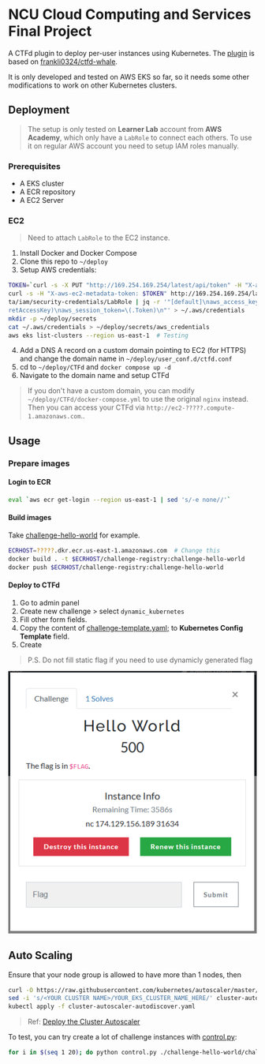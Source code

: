 # NCU Cloud Computing and Services Final Project

A CTFd plugin to deploy per-user instances using Kubernetes. The [plugin](./CTFd/CTFd/plugins/ctfd-k8s/) is based on [frankli0324/ctfd-whale](https://github.com/frankli0324/ctfd-whale/).

It is only developed and tested on AWS EKS so far, so it needs some other modifications to work on other Kubernetes clusters.

## Deployment

> The setup is only tested on **Learner Lab** account from **AWS Academy**, which only have a `LabRole` to connect each others. To use it on regular AWS account you need to setup IAM roles manually.

### Prerequisites

* A EKS cluster
* A ECR repository
* A EC2 Server

### EC2

> Need to attach `LabRole` to the EC2 instance.

1. Install Docker and Docker Compose
2. Clone this repo to `~/deploy`
3. Setup AWS credentials:

```bash
TOKEN=`curl -s -X PUT "http://169.254.169.254/latest/api/token" -H "X-aws-ec2-metadata-token-ttl-seconds: 21600"`
curl -s -H "X-aws-ec2-metadata-token: $TOKEN" http://169.254.169.254/latest/meta-da
ta/iam/security-credentials/LabRole | jq -r '"[default]\naws_access_key_id=\(.AccessKeyId)\naws_secret_access_key=\(.Sec
retAccessKey)\naws_session_token=\(.Token)\n"' > ~/.aws/credentials
mkdir -p ~/deploy/secrets
cat ~/.aws/credentials > ~/deploy/secrets/aws_credentials
aws eks list-clusters --region us-east-1  # Testing
```

4. Add a DNS A record on a custom domain pointing to EC2 (for HTTPS) and change the domain name in `~/deploy/user_conf.d/ctfd.conf`
5. cd to `~/deploy/CTFd` and `docker compose up -d`
6. Navigate to the domain name and setup CTFd

> If you don't have a custom domain, you can modify `~/deploy/CTFd/docker-compose.yml` to use the original `nginx` instead. Then you can access your CTFd via `http://ec2-?????.compute-1.amazonaws.com`..

## Usage

### Prepare images

#### Login to ECR

```bash
eval `aws ecr get-login --region us-east-1 | sed 's/-e none//'`
```

#### Build images

Take [challenge-hello-world](./challenge-hello-world/) for example.

```bash
ECRHOST=?????.dkr.ecr.us-east-1.amazonaws.com  # Change this
docker build . -t $ECRHOST/challenge-registry:challenge-hello-world
docker push $ECRHOST/challenge-registry:challenge-hello-world
```

#### Deploy to CTFd

1. Go to admin panel
2. Create new challenge > select `dynamic_kubernetes`
3. Fill other form fields.
4. Copy the content of [challenge-template.yaml;](./challenge-hello-world/challenge-template.yaml) to **Kubernetes Config Template** field.
5. Create

> P.S. Do not fill static flag if you need to use dynamicly generated flag

![](imgs/hello-world.png)


## Auto Scaling

Ensure that your node group is allowed to have more than 1 nodes, then

```bash
curl -O https://raw.githubusercontent.com/kubernetes/autoscaler/master/cluster-autoscaler/cloudprovider/aws/examples/cluster-autoscaler-autodiscover.yaml
sed -i 's/<YOUR CLUSTER NAME>/YOUR_EKS_CLUSTER_NAME_HERE/' cluster-autoscaler-autodiscover.yaml
kubectl apply -f cluster-autoscaler-autodiscover.yaml
```

> Ref: [Deploy the Cluster Autoscaler](https://docs.aws.amazon.com/eks/latest/userguide/autoscaling.html#ca-deploy)

To test, you can try create a lot of challenge instances with [control.py](./control.py):

```bash
for i in $(seq 1 20); do python control.py ./challenge-hello-world/challenge-template.yaml $i apply; done
```
